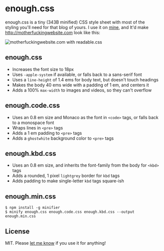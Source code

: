 # enough.css

enough.css is a tiny (343B minified) CSS style sheet with most of the styling you'll need for that blog of yours. I use it on [mine](https://jeffkreeftmeijer.com), and It'd make http://motherfuckingwebsite.com look like this:

![motherfuckingwebsite.com with readable.css](https://gist.github.com/jeffkreeftmeijer/6d0d7e76064b4db628a0ad9b7fcf3fee/raw/motherfuckingwebsite.png)

## enough.css

- Increases the font size to 18px
- Uses `-apple-system` if available, or falls back to a sans-serif font
- Uses a `line-height` of 1.4 ems for body text, but doesn't touch headings
- Makes the body 40 ems wide with a padding of 1 em, and centers it
- Adds a 100% `max-width` to images and videos, so they can't overflow

## enough.code.css

- Uses an 0.8 em size and Monaco as the font in `<code>` tags, or falls back to a monospace font
- Wraps lines in `<pre>` tags
- Adds a 1 em padding to `<pre>` tags
- Adds a `ghostwhite` background color to `<pre>` tags

## enough.kbd.css

- Uses an 0.8 em size, and inherits the font-family from the body for `<kbd>` tags
- Adds a rounded, 1 pixel `lightgrey` border for `kbd` tags
- Adds padding to make single-letter `kbd` tags square-ish

## enough.min.css

```
$ npm install -g minifier
$ minify enough.css enough.code.css enough.kbd.css --output enough.min.css
```

## License

MIT. Please [let me know](https://gist.github.com/jeffkreeftmeijer/362cfd02b8e9f73a435b13e763f28423#comments) if you use it for anything!
